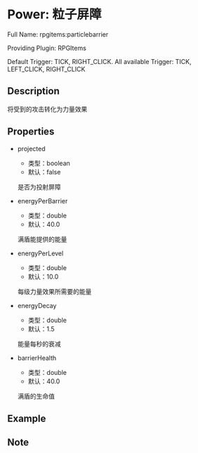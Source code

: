 # Power: 粒子屏障

<!-- 本文件是通过游戏内 `/rpgitem gen-wiki` 命令生成的。 -->
<!-- 请只在对应的 "beginCustomXXXX" 与 "endCustomXXXX" 间编辑。  -->
<!-- 如果您想修改技能或其属性的描述， -->
<!-- 请修改 "resources/lang/zh_CN.yml" 中对应的项。 -->

Full Name: rpgitems:particlebarrier

Providing Plugin: RPGItems

Default Trigger: TICK, RIGHT_CLICK. All available Trigger: TICK, LEFT_CLICK, RIGHT_CLICK


<!-- beginCustomHeader -->
<!-- endCustomHeader -->

## Description

将受到的攻击转化为力量效果
<!-- beginCustomDescription -->
<!-- endCustomDescription -->

## Properties

* projected

  * 类型：boolean
  * 默认：false

  是否为投射屏障

* energyPerBarrier

  * 类型：double
  * 默认：40.0

  满盾能提供的能量

* energyPerLevel

  * 类型：double
  * 默认：10.0

  每级力量效果所需要的能量

* energyDecay

  * 类型：double
  * 默认：1.5

  能量每秒的衰减

* barrierHealth

  * 类型：double
  * 默认：40.0

  满盾的生命值


<!-- beginCustomProperties -->
<!-- endCustomProperties -->

## Example

<!-- beginCustomExample -->
<!-- endCustomExample -->

## Note

<!-- beginCustomNote -->
<!-- endCustomNote -->
